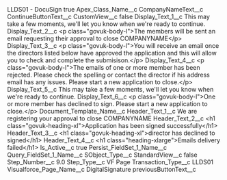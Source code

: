 <?xml version="1.0" encoding="UTF-8"?>
<CustomMetadata xmlns="http://soap.sforce.com/2006/04/metadata" xmlns:xsi="http://www.w3.org/2001/XMLSchema-instance" xmlns:xsd="http://www.w3.org/2001/XMLSchema">
    <label>LLDS01 - DocuSign</label>
    <protected>true</protected>
    <values>
        <field>Apex_Class_Name__c</field>
        <value xsi:nil="true"/>
    </values>
    <values>
        <field>CompanyNameText__c</field>
        <value xsi:nil="true"/>
    </values>
    <values>
        <field>ContinueButtonText__c</field>
        <value xsi:nil="true"/>
    </values>
    <values>
        <field>CustomView__c</field>
        <value xsi:type="xsd:boolean">false</value>
    </values>
    <values>
        <field>Display_Text_1__c</field>
        <value xsi:type="xsd:string">This may take a few moments, we&apos;ll let you know when we&apos;re ready to continue.</value>
    </values>
    <values>
        <field>Display_Text_2__c</field>
        <value xsi:type="xsd:string">&lt;p class=&quot;govuk-body-l&quot;&gt;The members will be sent an email requesting their approval to close COMPANYNAME&lt;/p&gt;</value>
    </values>
    <values>
        <field>Display_Text_3__c</field>
        <value xsi:type="xsd:string">&lt;p class=&quot;govuk-body-l&quot;&gt;You will receive an email once the directors listed below have approved the application and this will allow you to check and complete the submisison.&lt;/p&gt;</value>
    </values>
    <values>
        <field>Display_Text_4__c</field>
        <value xsi:type="xsd:string">&lt;p class=&quot;govuk-body-l&quot;&gt;The emails of one or more member has been rejected. Please check the spelling or contact the director if his address email has any issues. Please start a new application to close.&lt;/p&gt;</value>
    </values>
    <values>
        <field>Display_Text_5__c</field>
        <value xsi:type="xsd:string">This may take a few moments, we&apos;ll let you know when we&apos;re ready to continue.</value>
    </values>
    <values>
        <field>Display_Text_6__c</field>
        <value xsi:type="xsd:string">&lt;p class=&quot;govuk-body-l&quot;&gt;One or more member has declined to sign. Please start a new application to close.&lt;/p&gt;</value>
    </values>
    <values>
        <field>Document_Template_Name__c</field>
        <value xsi:nil="true"/>
    </values>
    <values>
        <field>Header_Text_1__c</field>
        <value xsi:type="xsd:string">We are registering your approval to close COMPANYNAME</value>
    </values>
    <values>
        <field>Header_Text_2__c</field>
        <value xsi:type="xsd:string">&lt;h1 class=&quot;govuk-heading-xl&quot;&gt;Application has been signed successfully&lt;/h1&gt;</value>
    </values>
    <values>
        <field>Header_Text_3__c</field>
        <value xsi:type="xsd:string">&lt;h1 class=&quot;govuk-heading-xl&quot;&gt;director has declined to signed&lt;/h1&gt;</value>
    </values>
    <values>
        <field>Header_Text_4__c</field>
        <value xsi:type="xsd:string">&lt;h1 class=&quot;heading-xlarge&quot;&gt;Emails delivery failed&lt;/h1&gt;</value>
    </values>
    <values>
        <field>Is_Active__c</field>
        <value xsi:type="xsd:boolean">true</value>
    </values>
    <values>
        <field>Persist_FieldSet_1_Name__c</field>
        <value xsi:nil="true"/>
    </values>
    <values>
        <field>Query_FieldSet_1_Name__c</field>
        <value xsi:nil="true"/>
    </values>
    <values>
        <field>SObject_Type__c</field>
        <value xsi:nil="true"/>
    </values>
    <values>
        <field>StandardView__c</field>
        <value xsi:type="xsd:boolean">false</value>
    </values>
    <values>
        <field>Step_Number__c</field>
        <value xsi:type="xsd:double">9.0</value>
    </values>
    <values>
        <field>Step_Type__c</field>
        <value xsi:type="xsd:string">VF Page</value>
    </values>
    <values>
        <field>Transaction_Type__c</field>
        <value xsi:type="xsd:string">LLDS01</value>
    </values>
    <values>
        <field>Visualforce_Page_Name__c</field>
        <value xsi:type="xsd:string">DigitalSignature</value>
    </values>
    <values>
        <field>previousButtonText__c</field>
        <value xsi:nil="true"/>
    </values>
</CustomMetadata>
